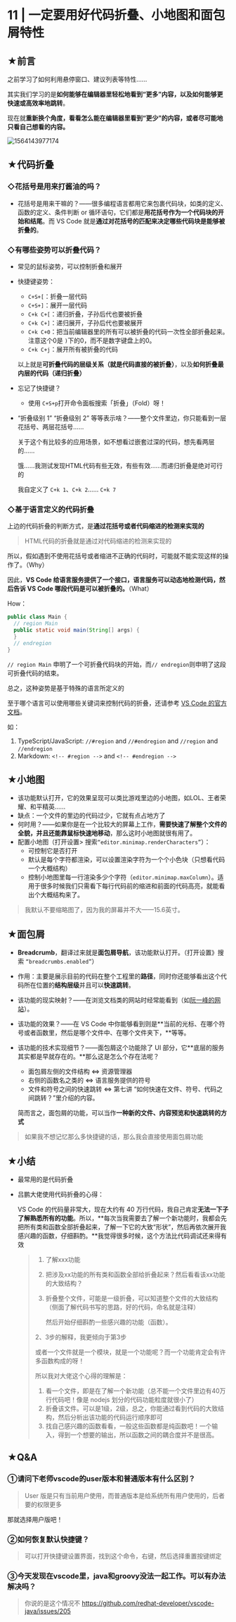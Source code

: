 # 11 | 一定要用好代码折叠、小地图和面包屑特性

## ★前言

之前学习了如何利用悬停窗口、建议列表等特性……

其实我们学习的是**如何能够在编辑器里轻松地看到“更多”内容，以及如何能够更快速或高效率地跳转**。

现在就**重新换个角度，看看怎么能在编辑器里看到“更少”的内容，或者尽可能地只看自己想看的内容。**

![1564143977174](1564143977174.png)

## ★代码折叠

### ◇花括号是用来打酱油的吗？

- 花括号是用来干嘛的？——很多编程语言都用它来包裹代码块，如类的定义、函数的定义、条件判断 or 循环语句，它们都是**用花括号作为一个代码块的开始和结尾**。而 VS Code 就是**通过对花括号的匹配来决定哪些代码块是能够被折叠的**。

### ◇有哪些姿势可以折叠代码？

- 常见的鼠标姿势，可以控制折叠和展开

- 快捷键姿势：

  - `C+S+[`：折叠一层代码
  - `C+S+]`：展开一层代码
  - `C+k C+[`：递归折叠，子孙后代也要被折叠
  - `C+k C+]`：递归展开，子孙后代也要被展开
  - `C+k C+0`：把当前编辑器里的所有可以被折叠的代码一次性全部折叠起来。注意这个0是 `)`下的0，而不是数字键盘上的0。
  - `C+k C+j`：展开所有被折叠的代码

  以上就是**可折叠代码的层级关系（就是代码直接的被折叠）**，以及**如何折叠最内层的代码（递归折叠）**

- 忘记了快捷键？

  - 使用 `C+S+p`打开命令面板搜索「折叠」（Fold）呀！

- “折叠级别 1” “折叠级别 2” 等等表示啥？——整个文件里边，你只能看到一层花括号、两层花括号……

  关于这个有比较多的应用场景，如不想看过嵌套过深的代码，想先看两层的……

  饿……我测试发现HTML代码有些无效，有些有效……而递归折叠是绝对可行的

  我自定义了 `C+k 1`、`C+k 2`…… `C+k 7`

### ◇基于语言定义的代码折叠

上边的代码折叠的判断方式，是**通过花括号或者代码缩进的检测来实现的**

> HTML代码的折叠就是通过对代码缩进的检测来实现的

所以，假如遇到不使用花括号或者缩进不正确的代码时，可能就不能实现这样的操作了。（Why）

因此，**VS Code 给语言服务提供了一个接口，语言服务可以动态地检测代码，然后告诉 VS Code 哪段代码是可以被折叠的。**（What）

How：

```java
public class Main {
  // region Main
  public static void main(String[] args) {
  }
  // endregion
}

```

`// region Main` 申明了一个可折叠代码块的开始，而`// endregion`则申明了这段可折叠代码的结束。

总之，这种姿势是基于特殊的语言所定义的

至于哪个语言可以使用哪些关键词来控制代码的折叠，还请参考 [VS Code 的官方文档](https://code.visualstudio.com/docs/editor/codebasics#_folding)。

如：

1. TypeScript/JavaScript: `//#region` and `//#endregion` and `//region` and `//endregion`
2. Markdown: `<!-- #region -->` and `<!-- #endregion -->`

## ★小地图

- 该功能默认打开，它的效果呈现可以类比游戏里边的小地图，如LOL、王者荣耀、和平精英……
- 缺点：一个文件的里边的代码过少，它就有点占地方了
- 何时用？——如果你是在一个比较大的屏幕上工作，**需要快速了解整个文件的全貌，并且还能靠鼠标快速地移动**，那么这时小地图就很有用了。
- 配置小地图（打开设置> 搜索`“editor.minimap.renderCharacters”`）：
  - 可控制它是否打开
  - 默认是每个字符都渲染，可以设置渲染字符为一个个小色块（只想看代码一个大概结构）
  - 控制小地图里每一行渲染多少个字符（`editor.minimap.maxColumn`）。适用于很多时候我们只需看下每行代码前的缩进和前面的代码高亮，就能看出个大概结构来了。

> 我默认不要缩略图了，因为我的屏幕并不大——15.6英寸。

## ★面包屑

- **Breadcrumb**，翻译过来就是**面包屑导航**，该功能默认打开。（打开设置》搜索 `“breadcrumbs.enabled”`）

- 作用：主要是展示目前的代码在整个工程里的**路径**，同时你还能够看出这个代码所在位置的**结构层级**并且可以**快速跳转**。

- 该功能的现实映射？——在浏览文档类的网站时经常能看到（如[阮一峰的网站](http://www.ruanyifeng.com/blog/2019/07/termux-tutorial.html)）。

- 该功能的效果？——在 VS Code 中你能够看到则是**当前的光标、在哪个符号或者函数里，然后是哪个文件中、在哪个文件夹下，**等等。

- 该功能的技术实现细节？——面包屑这个功能除了 UI 部分，它**底层的服务其实都是早就存在的。**那么这是怎么个存在法呢？

  - 面包屑左侧的文件结构 <=> 资源管理器
  - 右侧的函数名之类的 <=> 语言服务提供的符号
  - 文件和符号之间的快速跳转 <=> 第七讲 “如何快速在文件、符号、代码之间跳转？”里介绍的内容。

  简而言之，面包屑的功能，可以当作**一种新的文件、内容预览和快速跳转的方式**

> 如果我不想记忆那么多快捷键的话，那么我会直接使用面包屑功能

## ★小结

- 最常用的是代码折叠

- 吕鹏大佬使用代码折叠的心得：

  VS Code 的代码量非常大，现在大约有 40 万行代码，我自己肯定**无法一下子了解熟悉所有的功能**。所以，**每次当我需要去了解一个新功能时，我都会先把所有类和函数全部折叠起来，了解一下它的大致“形状”，然后再依次展开我感兴趣的函数，仔细斟酌。**我觉得很多时候，这个方法比代码调试还来得有效

  > 1. 了解xxx功能
  >
  > 2. 把涉及xx功能的所有类和函数全部给折叠起来？然后看看该xx功能的大致结构？
  >
  > 3. 折叠整个文件，可能是一级折叠，可以知道整个文件的大致结构（侧面了解代码书写的思路，好的代码，命名就是注释）
  >
  >    然后开始仔细斟酌一些感兴趣的功能（函数）。
  >
  > 2、3步的解释，我更倾向于第3步
  >
  > 或者一个文件就是一个模块，就是一个功能呢？而一个功能肯定会有许多函数构成的呀！
  >
  > 所以我对大佬这个心得的理解是：
  >
  > 1. 看一个文件，即是在了解一个新功能（总不能一个文件里边有40万行代码吧！像是 nodejs 划分的代码功能粒度就很小了）
  > 2. 折叠该文件。可以是1级，2级，总之，你能通过看到代码的大致结构，然后分析出该功能的代码运行顺序即可
  > 3. 找自己感兴趣的函数看看，一般这些函数都是纯函数吧！一个输入，得到一个想要的输出，所以函数之间的耦合度并不是很高。

## ★Q&A

### ①请问下老师vscode的user版本和普通版本有什么区别？

> User 版是只有当前用户使用，而普通版本是给系统所有用户使用的，后者要的权限更多

那就选择用户版吧！

### ②如何恢复默认快捷键？

> 可以打开快捷键设置界面，找到这个命令，右键，然后选择重置按键绑定

### ③今天发现在vscode里，java和groovy没法一起工作。可以有办法解决吗？

> 你说的是这个情况不 <https://github.com/redhat-developer/vscode-java/issues/205>

